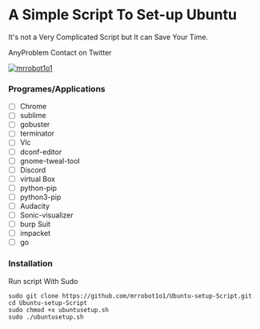 # A Simple Script To Set-up Ubuntu
It's not a Very Complicated Script but It can Save Your Time.

AnyProblem Contact on Twitter
<p align="left"> <a href="https://twitter.com/mrrobot1o1" target="blank"><img src="https://img.shields.io/twitter/follow/mrrobot1o1?logo=twitter&style=for-the-badge" alt="mrrobot1o1" /></a> </p>

### Programes/Applications
- [ ] Chrome
- [ ] sublime
- [ ] gobuster 
- [ ] terminator
- [ ] Vlc
- [ ] dconf-editor
- [ ] gnome-tweal-tool
- [ ] Discord
- [ ] virtual Box
- [ ] python-pip
- [ ] python3-pip
- [ ] Audacity
- [ ] Sonic-visualizer
- [ ] burp Suit
- [ ] impacket
- [ ] go

### Installation
Run script With Sudo 
```
sudo git clone https://github.com/mrrobot1o1/Ubuntu-setup-Script.git
cd Ubuntu-setup-Script
sudo chmod +x ubuntusetup.sh
sudo ./ubuntusetup.sh
```
